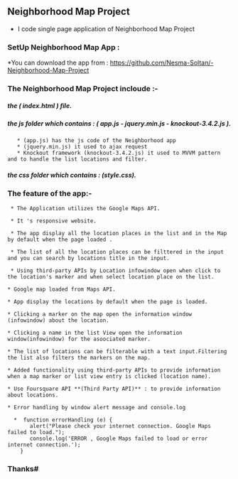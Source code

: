 ## Neighborhood Map Project

* I code single page application of Neighborhood Map Project


### SetUp Neighborhood Map App :
*You can download the app from : https://github.com/Nesma-Soltan/-Neighborhood-Map-Project


### The Neighborhood Map Project incloude :-

  ##### the ( index.html ) file.

  ##### the js folder which contains : ( app.js - jquery.min.js - knockout-3.4.2.js ).
       * (app.js) has the js code of the Neighborhood app
       * (jquery.min.js) it used to ajax request
       * Knockout framework (knockout-3.4.2.js) it used to MVVM pattern and to handle the list locations and filter.

  ##### the css folder which contains : (style.css).


### The feature of the app:-

     * The Application utilizes the Google Maps API.

     * It 's responsive website.

     * The app display all the location places in the list and in the Map by default when the page loaded .

     * The list of all the location places can be filttered in the input and you can search by locations title in the input.

     * Using third-party APIs by Location infowindow open when click to the location's marker and when select location place on the list.

    * Google map loaded from Maps API.

    * App display the locations by default when the page is loaded.

    * Clicking a marker on the map open the information window (infowindow) about the location.

    * Clicking a name in the list View open the information window(infowindow) for the asoociated marker.

    * The list of locations can be filterable with a text input.Filtering the list also filters the markers on the map.

    * Added functionality using third-party APIs to provide information when a map marker or list view entry is clicked (location name).

    * Use Foursquare API **(Third Party API)** : to provide information about locations.

    * Error handling by window alert message and console.log

      *  function errorHandling (e) {
           alert("Please check your internet connection. Google Maps failed to load.");
           console.log('ERROR , Google Maps failed to load or error internet connection.');
        }


### Thanks#
